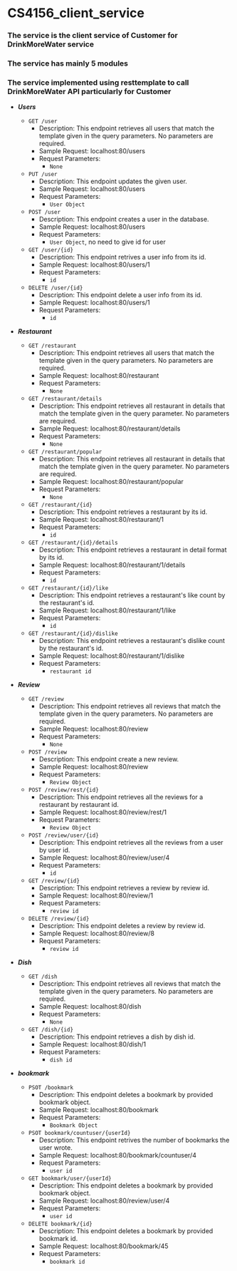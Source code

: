 ﻿# CS4156_client_service
 ### The service is the client service of Customer for DrinkMoreWater service
 ### The service has mainly 5 modules
 ### The service implemented using resttemplate to call DrinkMoreWater API particularly for Customer
* ___Users___
     * `GET /user`  
          * Description: This endpoint retrieves all users that match the template given in the query parameters. No parameters are required.  
          * Sample Request: localhost:80/users  
          * Request Parameters:  
               * `None`
     * `PUT /user`
          * Description: This endpoint updates the given user.  
          * Sample Request: localhost:80/users  
          * Request Parameters:  
               * `User Object`
     * `POST /user`
          * Description: This endpoint creates a user in the database.  
          * Sample Request: localhost:80/users  
          * Request Parameters:  
               * `User Object`, no need to give id for user
     * `GET /user/{id}`
          * Description: This endpoint retrives a user info from its id.  
          * Sample Request: localhost:80/users/1
          * Request Parameters:  
               * `id`
     * `DELETE /user/{id}`
          * Description: This endpoint delete a user info from its id.  
          * Sample Request: localhost:80/users/1
          * Request Parameters:  
               * `id`
               
* ___Restaurant___
     * `GET /restaurant`  
          * Description: This endpoint retrieves all users that match the template given in the query parameters. No parameters are required.  
          * Sample Request: localhost:80/restaurant
          * Request Parameters:  
               * `None`
     * `GET /restaurant/details`  
          * Description: This endpoint retrieves all restaurant in details that match the template given in the query parameter. No parameters are required.  
          * Sample Request: localhost:80/restaurant/details
          * Request Parameters:  
               * `None`
     * `GET /restaurant/popular`  
          * Description: This endpoint retrieves all restaurant in details that match the template given in the query parameter. No parameters are required.  
          * Sample Request: localhost:80/restaurant/popular
          * Request Parameters:  
               * `None`
     * `GET /restaurant/{id}`  
          * Description: This endpoint retrieves a restaurant by its id.  
          * Sample Request: localhost:80/restaurant/1
          * Request Parameters:  
               * `id`
     * `GET /restaurant/{id}/details`  
          * Description: This endpoint retrieves a restaurant in detail format by its id.  
          * Sample Request: localhost:80/restaurant/1/details
          * Request Parameters:  
               * `id`            
     * `GET /restaurant/{id}/like`  
          * Description: This endpoint retrieves a restaurant's like count by the restaurant's id.  
          * Sample Request: localhost:80/restaurant/1/like
          * Request Parameters:  
               * `id`           
     * `GET /restaurant/{id}/dislike`  
          * Description: This endpoint retrieves a restaurant's dislike count by the restaurant's id.  
          * Sample Request: localhost:80/restaurant/1/dislike
          * Request Parameters:  
               * `restaurant id` 

* ___Review___
     * `GET /review`  
          * Description: This endpoint retrieves all reviews that match the template given in the query parameters. No parameters are required.  
          * Sample Request: localhost:80/review
          * Request Parameters:  
               * `None`
     * `POST /review`  
          * Description: This endpoint create a new review.  
          * Sample Request: localhost:80/review
          * Request Parameters:  
               * `Review Object`
     * `POST /review/rest/{id}`  
          * Description: This endpoint retrieves all the reviews for a restaurant by restaurant id.  
          * Sample Request: localhost:80/review/rest/1
          * Request Parameters:  
               * `Review Object`       
     * `POST /review/user/{id}`  
          * Description: This endpoint retrieves all the reviews from a user by user id.  
          * Sample Request: localhost:80/review/user/4
          * Request Parameters:  
               * `id` 
     * `GET /review/{id}`  
          * Description: This endpoint retrieves a review by review id.  
          * Sample Request: localhost:80/review/1
          * Request Parameters:  
               * `review id`
     * `DELETE /review/{id}`  
          * Description: This endpoint deletes a review by review id.  
          * Sample Request: localhost:80/review/8
          * Request Parameters:  
               * `review id`
                  
* ___Dish___
     * `GET /dish`  
          * Description: This endpoint retrieves all reviews that match the template given in the query parameters. No parameters are required.  
          * Sample Request: localhost:80/dish
          * Request Parameters:  
               * `None`
     * `GET /dish/{id}`  
          * Description: This endpoint retrieves a dish by dish id.  
          * Sample Request: localhost:80/dish/1
          * Request Parameters:  
               * `dish id`
* ___bookmark___       
     * `PSOT /bookmark`  
          * Description: This endpoint deletes a bookmark by provided bookmark object.  
          * Sample Request: localhost:80/bookmark
          * Request Parameters:  
               * `Bookmark Object`
     * `PSOT bookmark/countuser/{userId}`  
          * Description: This endpoint retrives the number of bookmarks the user wrote.  
          * Sample Request: localhost:80/bookmark/countuser/4
          * Request Parameters:  
               * `user id`
     * `GET bookmark/user/{userId}`  
          * Description: This endpoint deletes a bookmark by provided bookmark object.  
          * Sample Request: localhost:80/review/user/4
          * Request Parameters:  
               * `user id`        
     * `DELETE bookmark/{id}`  
          * Description: This endpoint deletes a bookmark by provided bookmark id.  
          * Sample Request: localhost:80/bookmark/45
          * Request Parameters:  
               * `bookmark id`              
               
               
               
               
               
               
